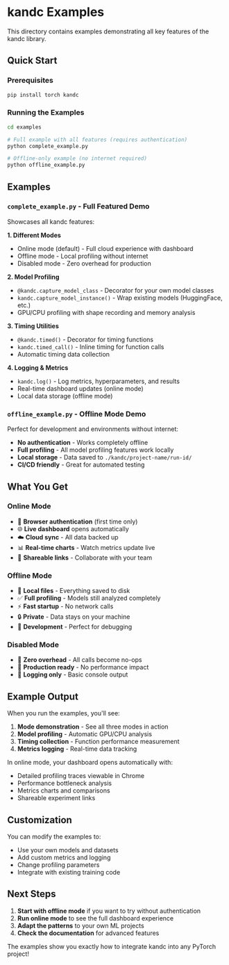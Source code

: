 # kandc Examples

This directory contains examples demonstrating all key features of the kandc library.

## Quick Start

### Prerequisites

```bash
pip install torch kandc
```

### Running the Examples

```bash
cd examples

# Full example with all features (requires authentication)
python complete_example.py

# Offline-only example (no internet required)
python offline_example.py
```

## Examples

### `complete_example.py` - Full Featured Demo

Showcases all kandc features:

**1. Different Modes**
- Online mode (default) - Full cloud experience with dashboard
- Offline mode - Local profiling without internet
- Disabled mode - Zero overhead for production

**2. Model Profiling**
- `@kandc.capture_model_class` - Decorator for your own model classes
- `kandc.capture_model_instance()` - Wrap existing models (HuggingFace, etc.)
- GPU/CPU profiling with shape recording and memory analysis

**3. Timing Utilities**
- `@kandc.timed()` - Decorator for timing functions
- `kandc.timed_call()` - Inline timing for function calls
- Automatic timing data collection

**4. Logging & Metrics**
- `kandc.log()` - Log metrics, hyperparameters, and results
- Real-time dashboard updates (online mode)
- Local data storage (offline mode)


### `offline_example.py` - Offline Mode Demo

Perfect for development and environments without internet:

- **No authentication** - Works completely offline
- **Full profiling** - All model profiling features work locally
- **Local storage** - Data saved to `./kandc/project-name/run-id/`
- **CI/CD friendly** - Great for automated testing

## What You Get

### Online Mode
- 🔐 **Browser authentication** (first time only)
- 🌐 **Live dashboard** opens automatically
- ☁️ **Cloud sync** - All data backed up
- 📊 **Real-time charts** - Watch metrics update live
- 🔗 **Shareable links** - Collaborate with your team

### Offline Mode
- 📁 **Local files** - Everything saved to disk
- ✅ **Full profiling** - Models still analyzed completely
- ⚡ **Fast startup** - No network calls
- 🔒 **Private** - Data stays on your machine
- 🧪 **Development** - Perfect for debugging

### Disabled Mode
- 🚫 **Zero overhead** - All calls become no-ops
- 🚀 **Production ready** - No performance impact
- 📝 **Logging only** - Basic console output

## Example Output

When you run the examples, you'll see:

1. **Mode demonstration** - See all three modes in action
2. **Model profiling** - Automatic GPU/CPU analysis
3. **Timing collection** - Function performance measurement
4. **Metrics logging** - Real-time data tracking

In online mode, your dashboard opens automatically with:
- Detailed profiling traces viewable in Chrome
- Performance bottleneck analysis
- Metrics charts and comparisons
- Shareable experiment links

## Customization

You can modify the examples to:
- Use your own models and datasets
- Add custom metrics and logging
- Change profiling parameters
- Integrate with existing training code

## Next Steps

1. **Start with offline mode** if you want to try without authentication
2. **Run online mode** to see the full dashboard experience
3. **Adapt the patterns** to your own ML projects
4. **Check the documentation** for advanced features

The examples show you exactly how to integrate kandc into any PyTorch project!
